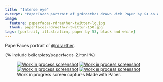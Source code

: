 ```yaml
---
title: "Intense eye"
excerpt: "PaperFaces portrait of @rdraether drawn with Paper by 53 on an iPad."
image: 
  feature: paperfaces-rdraether-twitter-lg.jpg
  thumb: paperfaces-rdraether-twitter-150.jpg
tags: [portrait, illustration, paper by 53, black and white]
---
```


PaperFaces portrait of [@rdraether](http://twitter.com/rdraether).

{% include boilerplate/paperfaces-2.html %}

<figure class="third">
	<a href="{{ site.url }}/images/paperfaces-rdraether-process-1-lg.jpg"><img src="{{ site.url }}/images/paperfaces-rdraether-process-1-600.jpg" alt="Work in process screenshot"></a>
	<a href="{{ site.url }}/images/paperfaces-rdraether-process-2-lg.jpg"><img src="{{ site.url }}/images/paperfaces-rdraether-process-2-600.jpg" alt="Work in process screenshot"></a>
	<a href="{{ site.url }}/images/paperfaces-rdraether-process-3-lg.jpg"><img src="{{ site.url }}/images/paperfaces-rdraether-process-3-600.jpg" alt="Work in process screenshot"></a>
	<a href="{{ site.url }}/images/paperfaces-rdraether-process-4-lg.jpg"><img src="{{ site.url }}/images/paperfaces-rdraether-process-4-600.jpg" alt="Work in process screenshot"></a>
	<figcaption>Work in progress screen captures Made with Paper.</figcaption>
</figure>